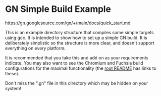 # GN Simple Build Example

https://gn.googlesource.com/gn/+/main/docs/quick_start.md

This is an example directory structure that compiles some simple targets using
gcc. It is intended to show how to set up a simple GN build. It is deliberately
simplistic so the structure is more clear, and doesn't support everything on
every platform.

It is recommended that you take this and add on as your requirements indicate.
You may also want to see the Chromium and Fuchsia build configurations for the
maximal functionality (the [root README](../../README.md) has links to these).

Don't miss the ".gn" file in this directory which may be hidden on your system!
